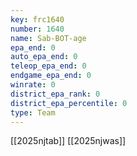 ```yaml
---
key: frc1640
number: 1640
name: Sab-BOT-age
epa_end: 0
auto_epa_end: 0
teleop_epa_end: 0
endgame_epa_end: 0
winrate: 0
district_epa_rank: 0
district_epa_percentile: 0
type: Team
---
```

[[2025njtab]]
[[2025njwas]]
